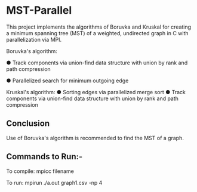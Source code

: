 # MST-Parallel

This project implements the algorithms of Boruvka and Kruskal for creating a minimum spanning tree (MST) of a weighted, undirected graph in C with parallelization via MPI.

Boruvka's algorithm:

● Track components via union-find data structure with union by rank and path compression

● Parallelized search for minimum outgoing edge

Kruskal's algorithm:
● Sorting edges via parallelized merge sort
● Track components via union-find data structure with union by rank and path compression

## Conclusion  

Use of Boruvka's algorithm is recommended to find the MST of a graph.

## Commands to Run:-

To compile:
mpicc filename

To run:
mpirun ./a.out graph1.csv -np 4
